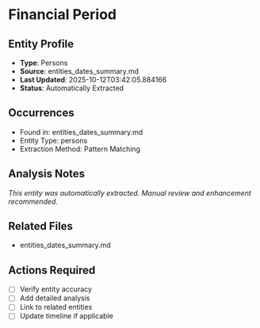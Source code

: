 # Financial Period

## Entity Profile
- **Type**: Persons
- **Source**: entities_dates_summary.md
- **Last Updated**: 2025-10-12T03:42:05.884166
- **Status**: Automatically Extracted

## Occurrences
- Found in: entities_dates_summary.md
- Entity Type: persons
- Extraction Method: Pattern Matching

## Analysis Notes
*This entity was automatically extracted. Manual review and enhancement recommended.*

## Related Files
- entities_dates_summary.md

## Actions Required
- [ ] Verify entity accuracy
- [ ] Add detailed analysis
- [ ] Link to related entities
- [ ] Update timeline if applicable
